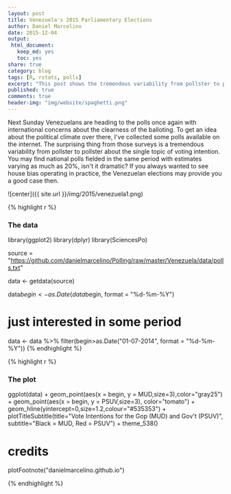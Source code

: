 ```yaml
---
layout: post
title: Venezuela's 2015 Parliamentary Elections
author: Daniel Marcelino
date: 2015-12-04
output:
 html_document: 
   keep_md: yes
   toc: yes
share: true
category: blog
tags: [R, rstats, polls]
excerpt: "This post shows the tremendous variability from pollster to pollster about the voting intention among Venezuelans."
published: true
comments: true
header-img: "img/website/spaghetti.png"
---
```


Next Sunday Venezuelans are heading to the polls once again with international concerns about the clearness of the balloting. To get an idea about the political climate over there, I've collected some polls available on the internet. The surprising thing from those surveys is a tremendous variability from pollster to pollster about the single topic of voting intention. You may find national polls fielded in the same period with estimates varying as much as 20%, isn't it dramatic? If you always wanted to see house bias operating in practice, the Venezuelan elections may provide you a good case then.   

![center]({{ site.url }}/img/2015/venezuela1.png) 

{% highlight r %}
### The data
library(ggplot2)
library(dplyr)
library(SciencesPo) 

source = "https://github.com/danielmarcelino/Polling/raw/master/Venezuela/data/polls.txt"

data <- getdata(source)

data$begin <- as.Date(data$begin, format = "%d-%m-%Y")
# just interested in some period
data <- data %>% 
  filter(begin>as.Date("01-07-2014", format = "%d-%m-%Y"))
{% endhighlight %}



{% highlight r %}
### The plot
ggplot(data) +
  geom_point(aes(x = begin, y = MUD,size=3),color="gray25") +
  geom_point(aes(x = begin, y = PSUV,size=3), color="tomato") +
  geom_hline(yintercept=0,size=1.2,colour="#535353") +
  plotTitleSubtitle(title="Vote Intentions for the Gop (MUD) and Gov't (PSUV)", subtitle="Black = MUD, Red = PSUV") +
  theme_538()
# credits
  plotFootnote("danielmarcelino.github.io")

{% endhighlight %}


